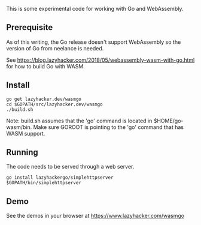 This is some experimental code for working with Go and WebAssembly.

Prerequisite
------------

As of this writing, the Go release doesn't support WebAssembly so the version of Go from neelance is needed.

See https://blog.lazyhacker.com/2018/05/webassembly-wasm-with-go.html for how to build Go with WASM.

Install
-------

```
go get lazyhacker.dev/wasmgo
cd $GOPATH/src/lazyhacker.dev/wasmgo
./build.sh
```

Note: build.sh assumes that the 'go' command is located in $HOME/go-wasm/bin. Make sure GOROOT is pointing to the 'go' command that has WASM support.

Running
-------

The code needs to be served through a web server.

```
go install lazyhackergo/simplehttpserver
$GOPATH/bin/simplehttpserver
```

Demo
----

See the demos in your browser at https://www.lazyhacker.com/wasmgo
